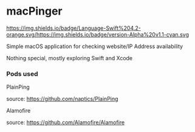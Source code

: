 # macPinger
https://img.shields.io/badge/Language-Swift%204.2-orange.svg/https://img.shields.io/badge/version-Alpha%20v1.1-cyan.svg

Simple macOS application for checking website/IP Address availability

Nothing special, mostly exploring Swift and Xcode

### Pods used

PlainPing

source: https://github.com/naptics/PlainPing

Alamofire

source: https://github.com/Alamofire/Alamofire
